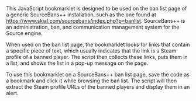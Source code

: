 This JavaScript bookmarklet is designed to be used on the ban list page of a generic SourceBans++ installation, such as the one found at https://www.skial.com/sourcebans/index.php?p=banlist. SourceBans++ is an administration, ban, and communication management system for the Source engine.

When used on the ban list page, the bookmarklet looks for links that contain a specific piece of text, which usually indicates that the link is a Steam profile of a banned player. The script then collects these links, puts them in a list, and shows the list in a pop-up message on the page.

To use this bookmarklet on a SourceBans++ ban list page, save the code as a bookmark and click it while browsing the ban list. The script will then extract the Steam profile URLs of the banned players and display them in an alert.
